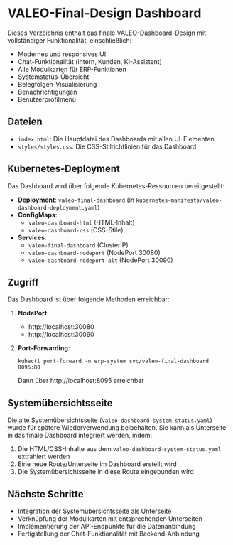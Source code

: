 # VALEO-Final-Design Dashboard

Dieses Verzeichnis enthält das finale VALEO-Dashboard-Design mit vollständiger Funktionalität, einschließlich:

- Modernes und responsives UI
- Chat-Funktionalität (intern, Kunden, KI-Assistent)
- Alle Modulkarten für ERP-Funktionen
- Systemstatus-Übersicht
- Belegfolgen-Visualisierung
- Benachrichtigungen
- Benutzerprofilmenü

## Dateien

- `index.html`: Die Hauptdatei des Dashboards mit allen UI-Elementen
- `styles/styles.css`: Die CSS-Stilrichtlinien für das Dashboard

## Kubernetes-Deployment

Das Dashboard wird über folgende Kubernetes-Ressourcen bereitgestellt:

- **Deployment**: `valeo-final-dashboard` (in `kubernetes-manifests/valeo-dashboard-deployment.yaml`)
- **ConfigMaps**:
  - `valeo-dashboard-html` (HTML-Inhalt)
  - `valeo-dashboard-css` (CSS-Stile)
- **Services**:
  - `valeo-final-dashboard` (ClusterIP)
  - `valeo-dashboard-nodeport` (NodePort 30080)
  - `valeo-dashboard-nodeport-alt` (NodePort 30090)

## Zugriff

Das Dashboard ist über folgende Methoden erreichbar:

1. **NodePort**: 
   - http://localhost:30080
   - http://localhost:30090

2. **Port-Forwarding**:
   ```
   kubectl port-forward -n erp-system svc/valeo-final-dashboard 8095:80
   ```
   Dann über http://localhost:8095 erreichbar

## Systemübersichtsseite

Die alte Systemübersichtsseite (`valeo-dashboard-system-status.yaml`) wurde für spätere Wiederverwendung beibehalten. Sie kann als Unterseite in das finale Dashboard integriert werden, indem:

1. Die HTML/CSS-Inhalte aus dem `valeo-dashboard-system-status.yaml` extrahiert werden
2. Eine neue Route/Unterseite im Dashboard erstellt wird
3. Die Systemübersichtsseite in diese Route eingebunden wird

## Nächste Schritte

- Integration der Systemübersichtsseite als Unterseite
- Verknüpfung der Modulkarten mit entsprechenden Unterseiten
- Implementierung der API-Endpunkte für die Datenanbindung
- Fertigstellung der Chat-Funktionalität mit Backend-Anbindung 